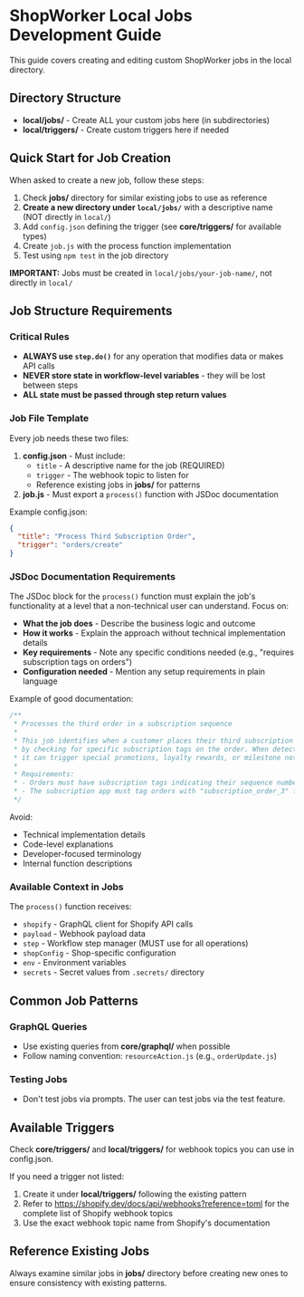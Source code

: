 # ShopWorker Local Jobs Development Guide

This guide covers creating and editing custom ShopWorker jobs in the local directory.

## Directory Structure

- **local/jobs/** - Create ALL your custom jobs here (in subdirectories)
- **local/triggers/** - Create custom triggers here if needed

## Quick Start for Job Creation

When asked to create a new job, follow these steps:
1. Check **jobs/** directory for similar existing jobs to use as reference
2. **Create a new directory under `local/jobs/`** with a descriptive name (NOT directly in `local/`)
3. Add `config.json` defining the trigger (see **core/triggers/** for available types)
4. Create `job.js` with the process function implementation
5. Test using `npm test` in the job directory

**IMPORTANT:** Jobs must be created in `local/jobs/your-job-name/`, not directly in `local/`

## Job Structure Requirements

### Critical Rules
- **ALWAYS use `step.do()`** for any operation that modifies data or makes API calls
- **NEVER store state in workflow-level variables** - they will be lost between steps
- **ALL state must be passed through step return values**

### Job File Template
Every job needs these two files:

1. **config.json** - Must include:
   - `title` - A descriptive name for the job (REQUIRED)
   - `trigger` - The webhook topic to listen for
   - Reference existing jobs in **jobs/** for patterns
2. **job.js** - Must export a `process()` function with JSDoc documentation

Example config.json:
```json
{
  "title": "Process Third Subscription Order",
  "trigger": "orders/create"
}
```

### JSDoc Documentation Requirements

The JSDoc block for the `process()` function must explain the job's functionality at a level that a non-technical user can understand. Focus on:

- **What the job does** - Describe the business logic and outcome
- **How it works** - Explain the approach without technical implementation details
- **Key requirements** - Note any specific conditions needed (e.g., "requires subscription tags on orders")
- **Configuration needed** - Mention any setup requirements in plain language

Example of good documentation:
```javascript
/**
 * Processes the third order in a subscription sequence
 *
 * This job identifies when a customer places their third subscription order
 * by checking for specific subscription tags on the order. When detected,
 * it can trigger special promotions, loyalty rewards, or milestone notifications.
 *
 * Requirements:
 * - Orders must have subscription tags indicating their sequence number
 * - The subscription app must tag orders with "subscription_order_3" for third orders
 */
```

Avoid:
- Technical implementation details
- Code-level explanations
- Developer-focused terminology
- Internal function descriptions

### Available Context in Jobs

The `process()` function receives:
- `shopify` - GraphQL client for Shopify API calls
- `payload` - Webhook payload data
- `step` - Workflow step manager (MUST use for all operations)
- `shopConfig` - Shop-specific configuration
- `env` - Environment variables
- `secrets` - Secret values from `.secrets/` directory

## Common Job Patterns

### GraphQL Queries
- Use existing queries from **core/graphql/** when possible
- Follow naming convention: `resourceAction.js` (e.g., `orderUpdate.js`)

### Testing Jobs
- Don't test jobs via prompts. The user can test jobs via the test feature.

## Available Triggers
Check **core/triggers/** and **local/triggers/** for webhook topics you can use in config.json.

If you need a trigger not listed:
1. Create it under **local/triggers/** following the existing pattern
2. Refer to https://shopify.dev/docs/api/webhooks?reference=toml for the complete list of Shopify webhook topics
3. Use the exact webhook topic name from Shopify's documentation

## Reference Existing Jobs
Always examine similar jobs in **jobs/** directory before creating new ones to ensure consistency with existing patterns.
